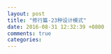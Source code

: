 ```yaml
---
layout: post
title: "修行篇-23种设计模式"
date: 2016-08-31 12:32:39 +0800
comments: true
categories: 
---
```

